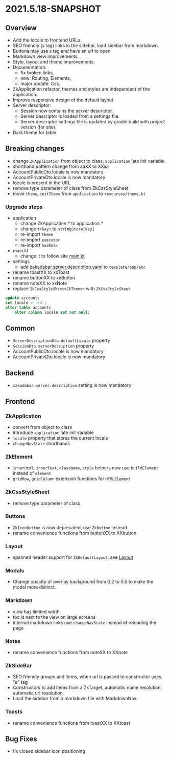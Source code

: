 # 2021.5.18-SNAPSHOT

## Overview

* Add the locale to frontend URLs.
* SEO friendly (`a` tag) links in the sidebar, load sidebar from markdown.
* Buttons may use `a` tag and have an url to open  
* Markdown view improvements.
* Style, layout and theme improvements.
* Documentation:
    * fix broken links,
    * new: Routing, Elements,
    * major update: Css.
* ZkApplication refactor, themes and styles are independent of the application.
* Improve responsive design of the default layout.
* Server descriptor:
    * Session now contains the server descriptor.
    * Server descriptor is loaded from a settings file.
    * Server descriptor settings file is updated by gradle build with project version (for site).
* Dark theme for table.  

## Breaking changes

* change `ZkApplication` from object to class, `application` late init variable
* shorthand pattern change from aaXX to XXaa
* AccountPublicDto.locale is now mandatory
* AccountPrivateDto.locale is now mandatory
* locale is present in the URL
* remove type parameter of class from ZkCssStyleSheet
* move `theme`, `initTheme` from `application` to `resources/theme.kt`

### Upgrade steps

* application
    * change ZkApplication.* to application.*
    * change `t(key)` to `stringStore[key]`
    * re-import `theme`
    * re-import `executor`
    * re-import `hasRole`
* main.kt
    * change it to follow site [main.kt](../../../site/src/jsMain/kotlin/main.kt)
* settings
    * add [zakadabar.server.description.yaml](../../../site/template/app/etc/zakadabar.server.description.yaml)
      to `template/app/etc`
* rename toastXX to xxToast
* rename buttonXX to xxButton
* rename noteXX to xxNote
* replace `ZkCssStyleSheet<ZkTheme>` with `ZkCssStyleSheet`

```sql
update accounts
set locale = 'en';
alter table accounts
    alter column locale set not null;
```

## Common

* `ServerDescriptionDto.defaultLocale` property
* `SessionDto.serverDesciption` property
* AccountPublicDto.locale is now mandatory
* AccountPrivateDto.locale is now mandatory

## Backend

* `zakadabar.server.description` setting is now mandatory

## Frontend

### ZkApplication

* convert from object to class
* introduce `application` late init variable
* `locale` property that stores the current locale
* `changeNavState` shorthands

### ZkElement

* `innerHtml`, `innerText`, `className`, `style` helpers now use `buildElement` instead of `element`
* `gridRow`, `gridColumn` extension functions for `HTMLElement`

### ZkCssStyleSheet

* remove type parameter of class

### Buttons

* `ZkIconButton` is now deprecated, use `ZkButton` instead
* rename convenience functions from buttonXX to XXbutton

### Layout

* spanned header support for `ZkDefaultLayout`, see [Layout](../guides/browser/structure/Layout.md#Spanning-the-Header)

### Modals

* Change opacity of overlay background from 0.2 to 0.5 to make the modal more distinct.

### Markdown

* view has limited width
* toc is next to the view on large screens
* internal markdown links use `changeNavState` instead of reloading the page

### Notes

* rename convenience functions from noteXX to XXnote

### ZkSideBar

* SEO friendly groups and items, when url is passed to constructor uses "a" tag
* Constructors to add items from a ZkTarget, automatic name resolution, automatic url resolution.
* Load the sidebar from a markdown file with MarkdownNav.

### Toasts

* rename convenience functions from toastXX to XXtoast

## Bug Fixes

* fix closed sidebar icon positioning
 
